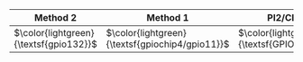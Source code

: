 | Method 2 | Method 1 | PI2/CB2 | PI2/CB2 | Method 1 | Method 2 |
| ------------- | ------------- | ------------- | ------------- | ------------- | ------------- |
| $\color{lightgreen}{\textsf{gpio132}}$ | $\color{lightgreen}{\textsf{gpiochip4/gpio11}}$ | $\color{lightgreen}{\textsf{GPIO4\_B3}}$ | $\color{white}{\textsf{GND}}$ | $\color{white}{\textsf{GND}}$ | $\color{white}{\textsf{GND}}$ |
